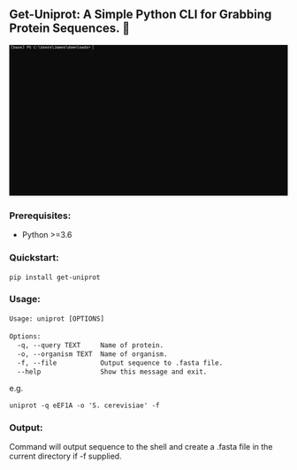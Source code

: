 ## Get-Uniprot: A Simple Python CLI for Grabbing Protein Sequences. 🧬

![](/assets/get-uniprot.gif)

### Prerequisites:  
- Python >=3.6  

### Quickstart:  
```
pip install get-uniprot  
```
### Usage:  
```
Usage: uniprot [OPTIONS]

Options:
  -q, --query TEXT     Name of protein.
  -o, --organism TEXT  Name of organism.
  -f, --file           Output sequence to .fasta file.
  --help               Show this message and exit.
```
e.g.  
```
uniprot -q eEF1A -o 'S. cerevisiae' -f  
```
### Output:  
Command will output sequence to the shell and create a .fasta file in the current directory if -f supplied.

